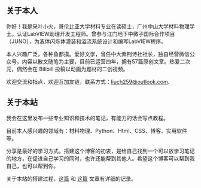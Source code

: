 ## 关于本人

你好！我是采叶小火，哥伦比亚大学材料专业在读硕士，广州中山大学材料物理学士。认证LabVIEW助理开发工程师。曾参与江门地下中微子国际合作项目（JUNO），为液体闪烁体灌装和溢流系统设计和编写LabVIEW程序。

本人兴趣广泛，各种鱼都摸。爱好文学，曾任中大紫荆诗社社长，独自经营微信公众号，内容以散文随笔为主要，目前已运营四年，拥有57篇原创文章。热爱二次元，偶然会在 Bilibili 投稿以动画为题材的二创视频。

欢迎交流和指点，欢迎互加友链，联系方式：[liuch259@outlook.com](mailto:liuch259@outlook.com).

## 关于本站

我会在这里发布一些专业知识和技术的笔记，有能力的话会写点教程。

目前本人感兴趣的领域有：材料物理、Python、Html、CSS、博客、实用软件等。

分享是最好的学习方式。搭建这个博客的初衷，是给自己找到一个可以放学习笔记的地方，在促进自己学习的同时，也许还能帮到其他人。希望这个博客可以帮到我自己，也可以帮到你。

关于本站的搭建过程，[这篇](https://blog.mikelyou.com/2019/12/27/hello-world/) 和 [这篇](https://blog.mikelyou.com/2020/01/02/hodgepodge/) 文章有详细的记录。
